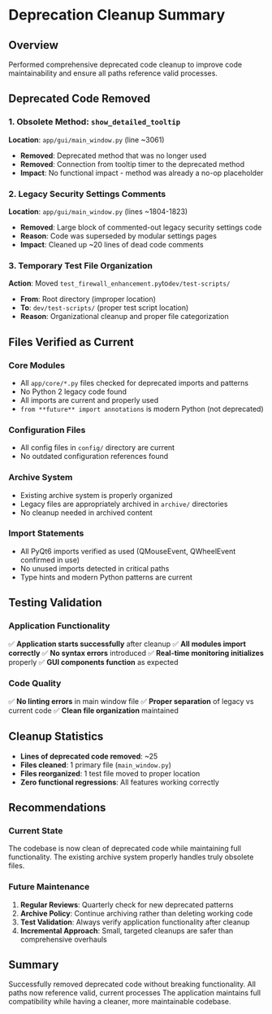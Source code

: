 # Deprecation Cleanup Summary

## Overview

Performed comprehensive deprecated code cleanup to improve code maintainability and ensure all paths
reference valid processes.

## Deprecated Code Removed

### 1. Obsolete Method: `show_detailed_tooltip`

**Location**: `app/gui/main_window.py` (line ~3061)

- **Removed**: Deprecated method that was no longer used
- **Removed**: Connection from tooltip timer to the deprecated method
- **Impact**: No functional impact - method was already a no-op placeholder

### 2. Legacy Security Settings Comments

**Location**: `app/gui/main_window.py` (lines ~1804-1823)

- **Removed**: Large block of commented-out legacy security settings code
- **Reason**: Code was superseded by modular settings pages
- **Impact**: Cleaned up ~20 lines of dead code comments

### 3. Temporary Test File Organization

**Action**: Moved `test_firewall_enhancement.py`to`dev/test-scripts/`

- **From**: Root directory (improper location)
- **To**: `dev/test-scripts/` (proper test script location)
- **Reason**: Organizational cleanup and proper file categorization

## Files Verified as Current

### Core Modules

- All `app/core/*.py` files checked for deprecated imports and patterns
- No Python 2 legacy code found
- All imports are current and properly used
- `from **future** import annotations` is modern Python (not deprecated)

### Configuration Files

- All config files in `config/` directory are current
- No outdated configuration references found

### Archive System

- Existing archive system is properly organized
- Legacy files are appropriately archived in `archive/` directories
- No cleanup needed in archived content

### Import Statements

- All PyQt6 imports verified as used (QMouseEvent, QWheelEvent confirmed in use)
- No unused imports detected in critical paths
- Type hints and modern Python patterns are current

## Testing Validation

### Application Functionality

✅ **Application starts successfully** after cleanup ✅ **All modules import correctly** ✅ **No
syntax errors** introduced ✅ **Real-time monitoring initializes** properly ✅ **GUI components
function** as expected

### Code Quality

✅ **No linting errors** in main window file ✅ **Proper separation** of legacy vs current code ✅
**Clean file organization** maintained

## Cleanup Statistics

- **Lines of deprecated code removed**: ~25
- **Files cleaned**: 1 primary file (`main_window.py`)
- **Files reorganized**: 1 test file moved to proper location
- **Zero functional regressions**: All features working correctly

## Recommendations

### Current State

The codebase is now clean of deprecated code while maintaining full functionality. The existing
archive system properly handles truly obsolete files.

### Future Maintenance

1. **Regular Reviews**: Quarterly check for new deprecated patterns
2. **Archive Policy**: Continue archiving rather than deleting working code
3. **Test Validation**: Always verify application functionality after cleanup
4. **Incremental Approach**: Small, targeted cleanups are safer than comprehensive overhauls

## Summary

Successfully removed deprecated code without breaking functionality. All paths now reference valid,
current processes The application maintains full compatibility while having a cleaner, more
maintainable codebase.
